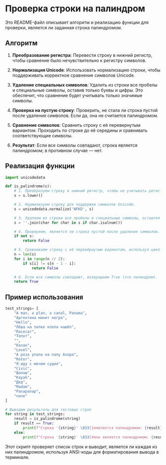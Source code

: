 # Проверка строки на палиндром

Это README-файл описывает алгоритм и реализацию функции для проверки, является ли заданная строка палиндромом.

## Алгоритм

1. **Преобразование регистра**: Перевести строку в нижний регистр, чтобы сравнение было нечувствительно к регистру символов.
   
2. **Нормализация Unicode**: Использовать нормализацию строки, чтобы поддерживать корректное сравнение символов Unicode.

3. **Удаление специальных символов**: Удалить из строки все пробелы и специальные символы, оставив только буквы и цифры. Это обеспечит, что сравнение будет учитывать только значимые символы.

4. **Проверка на пустую строку**: Проверить, не стала ли строка пустой после удаления символов. Если да, она не считается палиндромом.

5. **Сравнение символов**: Сравнить строку с её перевернутым вариантом. Проходить по строке до её середины и сравнивать соответствующие символы.

6. **Результат**: Если все символы совпадают, строка является палиндромом; в противном случае — нет.

## Реализация функции

```python
import unicodedata

def is_palindrome(s):
    # 1. Преобразуем строку в нижний регистр, чтобы не учитывать регистр символов.
    s = s.lower()

    # 2. Нормализуем строку для поддержки символов Unicode.
    s = unicodedata.normalize('NFKD', s)

    # 3. Удаляем из строки все пробелы и специальные символы, оставляя только буквы и цифры.
    s = ''.join(char for char in s if char.isalnum())

    # 4. Проверяем, является ли строка пустой после удаления символов.
    if not s:
        return False

    # 5. Сравниваем строку с её перевёрнутым вариантом, используя цикл для поэтапной проверки.
    n = len(s)
    for i in range(n // 2):
        if s[i] != s[n - 1 - i]:
            return False

    # 6. Если все символы совпадают, возвращаем True (это палиндром).
    return True
```

## Пример использования

```python
test_strings= [
    "A man, a plan, a canal, Panama",
    "Аргентина манит негра",
    "Hello",
    "Лёша на полке клопа нашёл",
    "Racecar",
    "Топот",
    "",
    "Казак",
    "Level",
    "А роза упала на лапу Азора",
    "Rotor",
    "Я иду с мечем судия",
    "Civic",
    "Шалаш",
    "Kayak",
    "Дед",
    "Madam",
    "Panapanap",
    "none"
]

# Выводим результаты для тестовых строк
for string in test_strings:
    result = is_palindrome(string)
    if result == True:
        print(f"Строка '{string}' \033[1mявляется палиндромом: {result}\033[0m")
    else:
        print(f"Строка '{string}' \033[4mне является палиндромом: {result}\033[0m")
```

Этот скрипт проверяет список строк и выводит, является ли каждая из них палиндромом, используя ANSI-коды для форматирования вывода в терминале.
```
